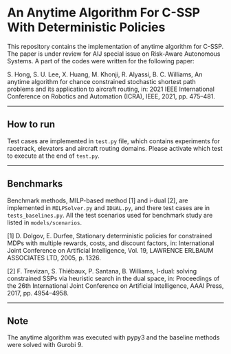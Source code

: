 # An Anytime Algorithm For C-SSP With Deterministic Policies

This repository contains the implementation of anytime algorithm for C-SSP. The paper is under review for AIJ special issue on Risk-Aware Autonomous Systems. A part of the codes were written for the following paper:

S. Hong, S. U. Lee, X. Huang, M. Khonji, R. Alyassi, B. C. Williams, An anytime algorithm for chance constrained stochastic shortest path problems and its application to aircraft routing, in: 2021 IEEE International Conference on Robotics and Automation (ICRA), IEEE, 2021, pp. 475–481.

---------------
## How to run

Test cases are implemented in ``test.py`` file, which contains experiments for racetrack, elevators and aircraft routing domains.
Please activate which test to execute at the end of ``test.py``.

---------------
## Benchmarks

Benchmark methods, MILP-based method [1] and i-dual [2], are implemented in ``MILPSolver.py`` and ``IDUAL.py``, and there test cases are in ``tests_baselines.py``.
All the test scenarios used for benchmark study are listed in ``models/scenarios``.

[1] D. Dolgov, E. Durfee, Stationary deterministic policies for constrained MDPs with multiple rewards, costs, and discount factors, in: International Joint Conference on Artificial Intelligence, Vol. 19, LAWRENCE ERLBAUM ASSOCIATES LTD, 2005, p. 1326.

[2] F. Trevizan, S. Thiébaux, P. Santana, B. Williams, I-dual: solving constrained SSPs via heuristic search in the dual space, in: Proceedings of the 26th International Joint Conference on Artificial Intelligence, AAAI Press, 2017, pp. 4954–4958.

---------------
## Note

The anytime algorithm was executed with pypy3 and the baseline methods were solved with Gurobi 9. 
